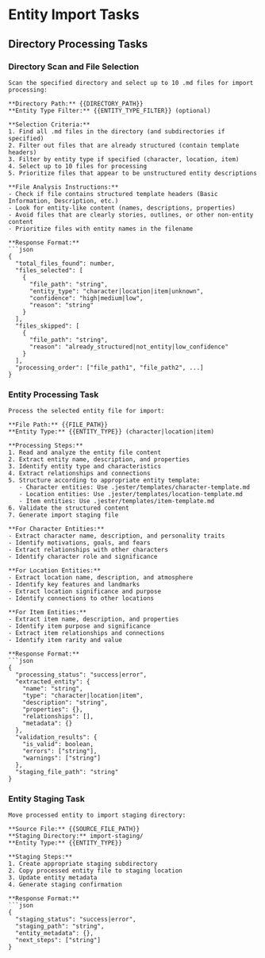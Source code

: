 # Entity Import Tasks

## Directory Processing Tasks

### Directory Scan and File Selection
```
Scan the specified directory and select up to 10 .md files for import processing:

**Directory Path:** {{DIRECTORY_PATH}}
**Entity Type Filter:** {{ENTITY_TYPE_FILTER}} (optional)

**Selection Criteria:**
1. Find all .md files in the directory (and subdirectories if specified)
2. Filter out files that are already structured (contain template headers)
3. Filter by entity type if specified (character, location, item)
4. Select up to 10 files for processing
5. Prioritize files that appear to be unstructured entity descriptions

**File Analysis Instructions:**
- Check if file contains structured template headers (Basic Information, Description, etc.)
- Look for entity-like content (names, descriptions, properties)
- Avoid files that are clearly stories, outlines, or other non-entity content
- Prioritize files with entity names in the filename

**Response Format:**
```json
{
  "total_files_found": number,
  "files_selected": [
    {
      "file_path": "string",
      "entity_type": "character|location|item|unknown",
      "confidence": "high|medium|low",
      "reason": "string"
    }
  ],
  "files_skipped": [
    {
      "file_path": "string",
      "reason": "already_structured|not_entity|low_confidence"
    }
  ],
  "processing_order": ["file_path1", "file_path2", ...]
}
```

### Entity Processing Task
```
Process the selected entity file for import:

**File Path:** {{FILE_PATH}}
**Entity Type:** {{ENTITY_TYPE}} (character|location|item)

**Processing Steps:**
1. Read and analyze the entity file content
2. Extract entity name, description, and properties
3. Identify entity type and characteristics
4. Extract relationships and connections
5. Structure according to appropriate entity template:
   - Character entities: Use .jester/templates/character-template.md
   - Location entities: Use .jester/templates/location-template.md
   - Item entities: Use .jester/templates/item-template.md
6. Validate the structured content
7. Generate import staging file

**For Character Entities:**
- Extract character name, description, and personality traits
- Identify motivations, goals, and fears
- Extract relationships with other characters
- Identify character role and significance

**For Location Entities:**
- Extract location name, description, and atmosphere
- Identify key features and landmarks
- Extract location significance and purpose
- Identify connections to other locations

**For Item Entities:**
- Extract item name, description, and properties
- Identify item purpose and significance
- Extract item relationships and connections
- Identify item rarity and value

**Response Format:**
```json
{
  "processing_status": "success|error",
  "extracted_entity": {
    "name": "string",
    "type": "character|location|item",
    "description": "string",
    "properties": {},
    "relationships": [],
    "metadata": {}
  },
  "validation_results": {
    "is_valid": boolean,
    "errors": ["string"],
    "warnings": ["string"]
  },
  "staging_file_path": "string"
}
```

### Entity Staging Task
```
Move processed entity to import staging directory:

**Source File:** {{SOURCE_FILE_PATH}}
**Staging Directory:** import-staging/
**Entity Type:** {{ENTITY_TYPE}}

**Staging Steps:**
1. Create appropriate staging subdirectory
2. Copy processed entity file to staging location
3. Update entity metadata
4. Generate staging confirmation

**Response Format:**
```json
{
  "staging_status": "success|error",
  "staging_path": "string",
  "entity_metadata": {},
  "next_steps": ["string"]
}
```
